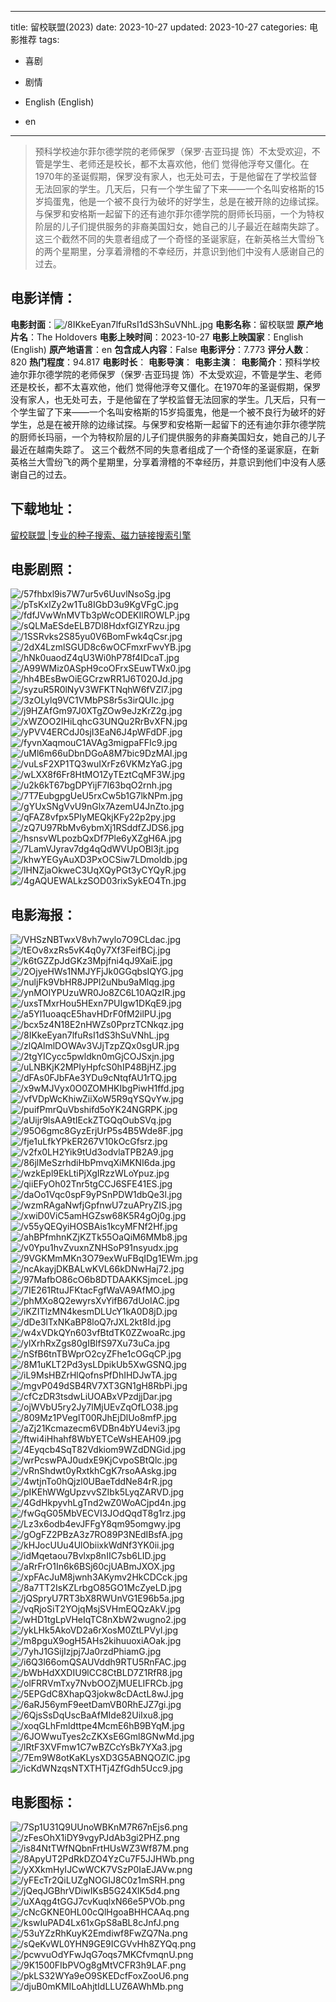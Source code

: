 
---
title: 留校联盟(2023)
date: 2023-10-27
updated: 2023-10-27
categories: 电影推荐
tags:
- 喜剧
- 剧情

- English (English)
- en
---


> 预科学校迪尔菲尔德学院的老师保罗（保罗·吉亚玛提 饰）不太受欢迎，不管是学生、老师还是校长，都不太喜欢他，他们 觉得他浮夸又僵化。在1970年的圣诞假期，保罗没有家人，也无处可去，于是他留在了学校监督无法回家的学生。几天后，只有一个学生留了下来——一个名叫安格斯的15岁捣蛋鬼，他是一个被不良行为破坏的好学生，总是在被开除的边缘试探。与保罗和安格斯一起留下的还有迪尔菲尔德学院的厨师长玛丽，一个为特权阶层的儿子们提供服务的非裔美国妇女，她自己的儿子最近在越南失踪了。 这三个截然不同的失意者组成了一个奇怪的圣诞家庭，在新英格兰大雪纷飞的两个星期里，分享着滑稽的不幸经历，并意识到他们中没有人感谢自己的过去。

## **电影详情**：

**电影封面**：<img src="https://image.tmdb.org/t/p/w200/8IKkeEyan7lfuRsI1dS3hSuVNhL.jpg" alt="/8IKkeEyan7lfuRsI1dS3hSuVNhL.jpg" title="/8IKkeEyan7lfuRsI1dS3hSuVNhL.jpg">
**电影名称**：留校联盟
**原产地片名**：The Holdovers
**电影上映时间**：2023-10-27
**电影上映国家**：English (English)
**原产地语言**：en
**包含成人内容**：False
**电影评分**：7.773
**评分人数**：820
**热门程度**：94.817
**电影时长**：
**电影导演**：
**电影主演**：
**电影简介**：预科学校迪尔菲尔德学院的老师保罗（保罗·吉亚玛提 饰）不太受欢迎，不管是学生、老师还是校长，都不太喜欢他，他们 觉得他浮夸又僵化。在1970年的圣诞假期，保罗没有家人，也无处可去，于是他留在了学校监督无法回家的学生。几天后，只有一个学生留了下来——一个名叫安格斯的15岁捣蛋鬼，他是一个被不良行为破坏的好学生，总是在被开除的边缘试探。与保罗和安格斯一起留下的还有迪尔菲尔德学院的厨师长玛丽，一个为特权阶层的儿子们提供服务的非裔美国妇女，她自己的儿子最近在越南失踪了。 这三个截然不同的失意者组成了一个奇怪的圣诞家庭，在新英格兰大雪纷飞的两个星期里，分享着滑稽的不幸经历，并意识到他们中没有人感谢自己的过去。

## **下载地址**：
[留校联盟 |专业的种子搜索、磁力链接搜索引擎](https://movie.amd794.com:2083/?search=The%20Holdovers&ordering=&mode=match_phrase&page_size=10&page=1)
 

## **电影剧照**：
<img src="https://image.tmdb.org/t/p/original/57fhbxl9is7W7ur5v6UuvlNsoSg.jpg" alt="/57fhbxl9is7W7ur5v6UuvlNsoSg.jpg" title="/57fhbxl9is7W7ur5v6UuvlNsoSg.jpg"><img src="https://image.tmdb.org/t/p/original/pTsKxIZy2w1Tu8IGbD3u9KgVFgC.jpg" alt="/pTsKxIZy2w1Tu8IGbD3u9KgVFgC.jpg" title="/pTsKxIZy2w1Tu8IGbD3u9KgVFgC.jpg"><img src="https://image.tmdb.org/t/p/original/fdfJVwWnMVTb3pWcODEKIlROWLP.jpg" alt="/fdfJVwWnMVTb3pWcODEKIlROWLP.jpg" title="/fdfJVwWnMVTb3pWcODEKIlROWLP.jpg"><img src="https://image.tmdb.org/t/p/original/sQLMaESdeELB7Dl8HdxfGlZYRzu.jpg" alt="/sQLMaESdeELB7Dl8HdxfGlZYRzu.jpg" title="/sQLMaESdeELB7Dl8HdxfGlZYRzu.jpg"><img src="https://image.tmdb.org/t/p/original/1SSRvks2S85yu0V6BomFwk4qCsr.jpg" alt="/1SSRvks2S85yu0V6BomFwk4qCsr.jpg" title="/1SSRvks2S85yu0V6BomFwk4qCsr.jpg"><img src="https://image.tmdb.org/t/p/original/2dX4LzmlSGUD8c6wOCFmxrFwvYB.jpg" alt="/2dX4LzmlSGUD8c6wOCFmxrFwvYB.jpg" title="/2dX4LzmlSGUD8c6wOCFmxrFwvYB.jpg"><img src="https://image.tmdb.org/t/p/original/hNk0uaodZ4qU3Wi0hP78f4IDcaT.jpg" alt="/hNk0uaodZ4qU3Wi0hP78f4IDcaT.jpg" title="/hNk0uaodZ4qU3Wi0hP78f4IDcaT.jpg"><img src="https://image.tmdb.org/t/p/original/A99WMiz0ASpH9coOFrxSEuwTWx0.jpg" alt="/A99WMiz0ASpH9coOFrxSEuwTWx0.jpg" title="/A99WMiz0ASpH9coOFrxSEuwTWx0.jpg"><img src="https://image.tmdb.org/t/p/original/hh4BEsBwOiEGCrzwRR1J6T020Jd.jpg" alt="/hh4BEsBwOiEGCrzwRR1J6T020Jd.jpg" title="/hh4BEsBwOiEGCrzwRR1J6T020Jd.jpg"><img src="https://image.tmdb.org/t/p/original/syzuR5R0lNyV3WFKTNqhW6fVZl7.jpg" alt="/syzuR5R0lNyV3WFKTNqhW6fVZl7.jpg" title="/syzuR5R0lNyV3WFKTNqhW6fVZl7.jpg"><img src="https://image.tmdb.org/t/p/original/3zOLylq9VC1VMbPS8r5s3irQUlc.jpg" alt="/3zOLylq9VC1VMbPS8r5s3irQUlc.jpg" title="/3zOLylq9VC1VMbPS8r5s3irQUlc.jpg"><img src="https://image.tmdb.org/t/p/original/j9HZAfGm97J0XTgZOw9eJzKrZ2g.jpg" alt="/j9HZAfGm97J0XTgZOw9eJzKrZ2g.jpg" title="/j9HZAfGm97J0XTgZOw9eJzKrZ2g.jpg"><img src="https://image.tmdb.org/t/p/original/xWZOO2IHiLqhcG3UNQu2RrBvXFN.jpg" alt="/xWZOO2IHiLqhcG3UNQu2RrBvXFN.jpg" title="/xWZOO2IHiLqhcG3UNQu2RrBvXFN.jpg"><img src="https://image.tmdb.org/t/p/original/yPVV4ERCdJ0sjI3EaN6J4pWFdDF.jpg" alt="/yPVV4ERCdJ0sjI3EaN6J4pWFdDF.jpg" title="/yPVV4ERCdJ0sjI3EaN6J4pWFdDF.jpg"><img src="https://image.tmdb.org/t/p/original/fyvnXaqmouC1AVAg3migpaFFIc9.jpg" alt="/fyvnXaqmouC1AVAg3migpaFFIc9.jpg" title="/fyvnXaqmouC1AVAg3migpaFFIc9.jpg"><img src="https://image.tmdb.org/t/p/original/uMl6m66uDbnDGoA8M7bic9DzMAl.jpg" alt="/uMl6m66uDbnDGoA8M7bic9DzMAl.jpg" title="/uMl6m66uDbnDGoA8M7bic9DzMAl.jpg"><img src="https://image.tmdb.org/t/p/original/vuLsF2XP1TQ3wuIXrFz6VKMzYaG.jpg" alt="/vuLsF2XP1TQ3wuIXrFz6VKMzYaG.jpg" title="/vuLsF2XP1TQ3wuIXrFz6VKMzYaG.jpg"><img src="https://image.tmdb.org/t/p/original/wLXX8f6Fr8HtMO1ZyTEztCqMF3W.jpg" alt="/wLXX8f6Fr8HtMO1ZyTEztCqMF3W.jpg" title="/wLXX8f6Fr8HtMO1ZyTEztCqMF3W.jpg"><img src="https://image.tmdb.org/t/p/original/u2k6kT67bgDPYijF7I63bqO2rnh.jpg" alt="/u2k6kT67bgDPYijF7I63bqO2rnh.jpg" title="/u2k6kT67bgDPYijF7I63bqO2rnh.jpg"><img src="https://image.tmdb.org/t/p/original/7T7EubgpgUeU5rxCw5b1G7lkNPm.jpg" alt="/7T7EubgpgUeU5rxCw5b1G7lkNPm.jpg" title="/7T7EubgpgUeU5rxCw5b1G7lkNPm.jpg"><img src="https://image.tmdb.org/t/p/original/gYUxSNgVvU9nGlx7AzemU4JnZto.jpg" alt="/gYUxSNgVvU9nGlx7AzemU4JnZto.jpg" title="/gYUxSNgVvU9nGlx7AzemU4JnZto.jpg"><img src="https://image.tmdb.org/t/p/original/qFAZ8vfpx5PIyMEQkjKFy22p2py.jpg" alt="/qFAZ8vfpx5PIyMEQkjKFy22p2py.jpg" title="/qFAZ8vfpx5PIyMEQkjKFy22p2py.jpg"><img src="https://image.tmdb.org/t/p/original/zQ7U97RbMv6ybmXj1RSddfZJDS6.jpg" alt="/zQ7U97RbMv6ybmXj1RSddfZJDS6.jpg" title="/zQ7U97RbMv6ybmXj1RSddfZJDS6.jpg"><img src="https://image.tmdb.org/t/p/original/hsnsvWLpozbQxDf7Ple6yXZgH6A.jpg" alt="/hsnsvWLpozbQxDf7Ple6yXZgH6A.jpg" title="/hsnsvWLpozbQxDf7Ple6yXZgH6A.jpg"><img src="https://image.tmdb.org/t/p/original/7LamVJyrav7dg4qQdWVUpOBl3jt.jpg" alt="/7LamVJyrav7dg4qQdWVUpOBl3jt.jpg" title="/7LamVJyrav7dg4qQdWVUpOBl3jt.jpg"><img src="https://image.tmdb.org/t/p/original/khwYEGyAuXD3PxOCSiw7LDmoldb.jpg" alt="/khwYEGyAuXD3PxOCSiw7LDmoldb.jpg" title="/khwYEGyAuXD3PxOCSiw7LDmoldb.jpg"><img src="https://image.tmdb.org/t/p/original/lHNZjaOkweC3UqXQyPGt3yCYQyR.jpg" alt="/lHNZjaOkweC3UqXQyPGt3yCYQyR.jpg" title="/lHNZjaOkweC3UqXQyPGt3yCYQyR.jpg"><img src="https://image.tmdb.org/t/p/original/4gAQUEWALkzSOD03rixSykEO4Tn.jpg" alt="/4gAQUEWALkzSOD03rixSykEO4Tn.jpg" title="/4gAQUEWALkzSOD03rixSykEO4Tn.jpg">

## **电影海报**：
<img src="https://image.tmdb.org/t/p/original/VHSzNBTwxV8vh7wylo7O9CLdac.jpg" alt="/VHSzNBTwxV8vh7wylo7O9CLdac.jpg" title="/VHSzNBTwxV8vh7wylo7O9CLdac.jpg"><img src="https://image.tmdb.org/t/p/original/tEOv8xzRs5vK4q0y7Xf3FeifBCj.jpg" alt="/tEOv8xzRs5vK4q0y7Xf3FeifBCj.jpg" title="/tEOv8xzRs5vK4q0y7Xf3FeifBCj.jpg"><img src="https://image.tmdb.org/t/p/original/k6tGZZpJdGKz3Mpjfni4qJ9XaiE.jpg" alt="/k6tGZZpJdGKz3Mpjfni4qJ9XaiE.jpg" title="/k6tGZZpJdGKz3Mpjfni4qJ9XaiE.jpg"><img src="https://image.tmdb.org/t/p/original/2OjyeHWs1NMJYFjJk0GGqbsIQYG.jpg" alt="/2OjyeHWs1NMJYFjJk0GGqbsIQYG.jpg" title="/2OjyeHWs1NMJYFjJk0GGqbsIQYG.jpg"><img src="https://image.tmdb.org/t/p/original/nuljFk9VbHR8JPPl2uNbu9aMlqg.jpg" alt="/nuljFk9VbHR8JPPl2uNbu9aMlqg.jpg" title="/nuljFk9VbHR8JPPl2uNbu9aMlqg.jpg"><img src="https://image.tmdb.org/t/p/original/ynMOIYPUzuWR0Jo8ZC6L10AQzIR.jpg" alt="/ynMOIYPUzuWR0Jo8ZC6L10AQzIR.jpg" title="/ynMOIYPUzuWR0Jo8ZC6L10AQzIR.jpg"><img src="https://image.tmdb.org/t/p/original/uxsTMxrHou5HExn7PUIgw1DKqE9.jpg" alt="/uxsTMxrHou5HExn7PUIgw1DKqE9.jpg" title="/uxsTMxrHou5HExn7PUIgw1DKqE9.jpg"><img src="https://image.tmdb.org/t/p/original/a5Yl1uoaqcE5havHDrF0fM2ilPU.jpg" alt="/a5Yl1uoaqcE5havHDrF0fM2ilPU.jpg" title="/a5Yl1uoaqcE5havHDrF0fM2ilPU.jpg"><img src="https://image.tmdb.org/t/p/original/bcx5z4N18E2nHWZs0PprzTCNkqz.jpg" alt="/bcx5z4N18E2nHWZs0PprzTCNkqz.jpg" title="/bcx5z4N18E2nHWZs0PprzTCNkqz.jpg"><img src="https://image.tmdb.org/t/p/original/8IKkeEyan7lfuRsI1dS3hSuVNhL.jpg" alt="/8IKkeEyan7lfuRsI1dS3hSuVNhL.jpg" title="/8IKkeEyan7lfuRsI1dS3hSuVNhL.jpg"><img src="https://image.tmdb.org/t/p/original/zlQAlmlDOWAv3VJjTzpZQx0sgUR.jpg" alt="/zlQAlmlDOWAv3VJjTzpZQx0sgUR.jpg" title="/zlQAlmlDOWAv3VJjTzpZQx0sgUR.jpg"><img src="https://image.tmdb.org/t/p/original/2tgYICycc5pwldkn0mGjCOJSxjn.jpg" alt="/2tgYICycc5pwldkn0mGjCOJSxjn.jpg" title="/2tgYICycc5pwldkn0mGjCOJSxjn.jpg"><img src="https://image.tmdb.org/t/p/original/uLNBKjK2MPIyHpfcS0hIP48BjHZ.jpg" alt="/uLNBKjK2MPIyHpfcS0hIP48BjHZ.jpg" title="/uLNBKjK2MPIyHpfcS0hIP48BjHZ.jpg"><img src="https://image.tmdb.org/t/p/original/dFAs0FJbFAe3YDu9cNtqfAU1rTQ.jpg" alt="/dFAs0FJbFAe3YDu9cNtqfAU1rTQ.jpg" title="/dFAs0FJbFAe3YDu9cNtqfAU1rTQ.jpg"><img src="https://image.tmdb.org/t/p/original/x9wMJVyx0O0ZOMHKIbgPiwH1ffd.jpg" alt="/x9wMJVyx0O0ZOMHKIbgPiwH1ffd.jpg" title="/x9wMJVyx0O0ZOMHKIbgPiwH1ffd.jpg"><img src="https://image.tmdb.org/t/p/original/vfVDpWcKhiwZiiXoW5R9qYSQvYw.jpg" alt="/vfVDpWcKhiwZiiXoW5R9qYSQvYw.jpg" title="/vfVDpWcKhiwZiiXoW5R9qYSQvYw.jpg"><img src="https://image.tmdb.org/t/p/original/puifPmrQuVbshifd5oYK24NGRPK.jpg" alt="/puifPmrQuVbshifd5oYK24NGRPK.jpg" title="/puifPmrQuVbshifd5oYK24NGRPK.jpg"><img src="https://image.tmdb.org/t/p/original/aUijr9lsAA9tIEckZTGQqOubSVq.jpg" alt="/aUijr9lsAA9tIEckZTGQqOubSVq.jpg" title="/aUijr9lsAA9tIEckZTGQqOubSVq.jpg"><img src="https://image.tmdb.org/t/p/original/95O6gmc8GyzErjUrP5s4B5Wde8F.jpg" alt="/95O6gmc8GyzErjUrP5s4B5Wde8F.jpg" title="/95O6gmc8GyzErjUrP5s4B5Wde8F.jpg"><img src="https://image.tmdb.org/t/p/original/fje1uLfkYPkER267V10kOcGfsrz.jpg" alt="/fje1uLfkYPkER267V10kOcGfsrz.jpg" title="/fje1uLfkYPkER267V10kOcGfsrz.jpg"><img src="https://image.tmdb.org/t/p/original/v2fx0LH2Yik9tUd3odvlaTPB2A9.jpg" alt="/v2fx0LH2Yik9tUd3odvlaTPB2A9.jpg" title="/v2fx0LH2Yik9tUd3odvlaTPB2A9.jpg"><img src="https://image.tmdb.org/t/p/original/86jlMeSzrhdiHbPmvqXiMKNI6da.jpg" alt="/86jlMeSzrhdiHbPmvqXiMKNI6da.jpg" title="/86jlMeSzrhdiHbPmvqXiMKNI6da.jpg"><img src="https://image.tmdb.org/t/p/original/wzkEpl9EkLtiPjXgIRzzWLoYpuz.jpg" alt="/wzkEpl9EkLtiPjXgIRzzWLoYpuz.jpg" title="/wzkEpl9EkLtiPjXgIRzzWLoYpuz.jpg"><img src="https://image.tmdb.org/t/p/original/qiiEFyOh02Tnr5tgCCJ6SFE41ES.jpg" alt="/qiiEFyOh02Tnr5tgCCJ6SFE41ES.jpg" title="/qiiEFyOh02Tnr5tgCCJ6SFE41ES.jpg"><img src="https://image.tmdb.org/t/p/original/daOo1Vqc0spF9yPSnPDW1dbQe3l.jpg" alt="/daOo1Vqc0spF9yPSnPDW1dbQe3l.jpg" title="/daOo1Vqc0spF9yPSnPDW1dbQe3l.jpg"><img src="https://image.tmdb.org/t/p/original/wzmRAgaNwfjGpfnwU7zuAPryZIS.jpg" alt="/wzmRAgaNwfjGpfnwU7zuAPryZIS.jpg" title="/wzmRAgaNwfjGpfnwU7zuAPryZIS.jpg"><img src="https://image.tmdb.org/t/p/original/xwiD0ViC5amHGZsw68K5R4gOj0g.jpg" alt="/xwiD0ViC5amHGZsw68K5R4gOj0g.jpg" title="/xwiD0ViC5amHGZsw68K5R4gOj0g.jpg"><img src="https://image.tmdb.org/t/p/original/v55yQEQyiHOSBAis1kcyMFNf2Hf.jpg" alt="/v55yQEQyiHOSBAis1kcyMFNf2Hf.jpg" title="/v55yQEQyiHOSBAis1kcyMFNf2Hf.jpg"><img src="https://image.tmdb.org/t/p/original/ahBPfmhnKZjKZTk55OaQiM6MMb8.jpg" alt="/ahBPfmhnKZjKZTk55OaQiM6MMb8.jpg" title="/ahBPfmhnKZjKZTk55OaQiM6MMb8.jpg"><img src="https://image.tmdb.org/t/p/original/v0Ypu1hvZvuxnZNHSoP91nsyudx.jpg" alt="/v0Ypu1hvZvuxnZNHSoP91nsyudx.jpg" title="/v0Ypu1hvZvuxnZNHSoP91nsyudx.jpg"><img src="https://image.tmdb.org/t/p/original/9VGKMmMKn3O79exWuFBqIDg1EWm.jpg" alt="/9VGKMmMKn3O79exWuFBqIDg1EWm.jpg" title="/9VGKMmMKn3O79exWuFBqIDg1EWm.jpg"><img src="https://image.tmdb.org/t/p/original/ncAkayjDKBALwKVL66kDNwHaj72.jpg" alt="/ncAkayjDKBALwKVL66kDNwHaj72.jpg" title="/ncAkayjDKBALwKVL66kDNwHaj72.jpg"><img src="https://image.tmdb.org/t/p/original/97MafbO86cO6b8DTDAAKKSjmceL.jpg" alt="/97MafbO86cO6b8DTDAAKKSjmceL.jpg" title="/97MafbO86cO6b8DTDAAKKSjmceL.jpg"><img src="https://image.tmdb.org/t/p/original/7IE261RtuJFKtacFgfWaVA9AfMO.jpg" alt="/7IE261RtuJFKtacFgfWaVA9AfMO.jpg" title="/7IE261RtuJFKtacFgfWaVA9AfMO.jpg"><img src="https://image.tmdb.org/t/p/original/phMXo8Q2ewyrsXvYifB67dUoIAC.jpg" alt="/phMXo8Q2ewyrsXvYifB67dUoIAC.jpg" title="/phMXo8Q2ewyrsXvYifB67dUoIAC.jpg"><img src="https://image.tmdb.org/t/p/original/iKZITlzMN4kesmDLUcY1kA0D8jD.jpg" alt="/iKZITlzMN4kesmDLUcY1kA0D8jD.jpg" title="/iKZITlzMN4kesmDLUcY1kA0D8jD.jpg"><img src="https://image.tmdb.org/t/p/original/dDe3lTxNKaBP8loQ7rJXL2kt8Id.jpg" alt="/dDe3lTxNKaBP8loQ7rJXL2kt8Id.jpg" title="/dDe3lTxNKaBP8loQ7rJXL2kt8Id.jpg"><img src="https://image.tmdb.org/t/p/original/w4xVDkQYn603vfBtdTK0ZZwoaRc.jpg" alt="/w4xVDkQYn603vfBtdTK0ZZwoaRc.jpg" title="/w4xVDkQYn603vfBtdTK0ZZwoaRc.jpg"><img src="https://image.tmdb.org/t/p/original/ylXrhRxZgs80gIBlfS97Xu73uCa.jpg" alt="/ylXrhRxZgs80gIBlfS97Xu73uCa.jpg" title="/ylXrhRxZgs80gIBlfS97Xu73uCa.jpg"><img src="https://image.tmdb.org/t/p/original/nSfB6tnTBWprO2cyZFhe1cOGqCP.jpg" alt="/nSfB6tnTBWprO2cyZFhe1cOGqCP.jpg" title="/nSfB6tnTBWprO2cyZFhe1cOGqCP.jpg"><img src="https://image.tmdb.org/t/p/original/8M1uKLT2Pd3ysLDpikUb5XwGSNQ.jpg" alt="/8M1uKLT2Pd3ysLDpikUb5XwGSNQ.jpg" title="/8M1uKLT2Pd3ysLDpikUb5XwGSNQ.jpg"><img src="https://image.tmdb.org/t/p/original/iL9MsHBZrHlQofnsPfDhIHDJwTA.jpg" alt="/iL9MsHBZrHlQofnsPfDhIHDJwTA.jpg" title="/iL9MsHBZrHlQofnsPfDhIHDJwTA.jpg"><img src="https://image.tmdb.org/t/p/original/mgvP049dSB4RV7XT3GN1gH8RbPi.jpg" alt="/mgvP049dSB4RV7XT3GN1gH8RbPi.jpg" title="/mgvP049dSB4RV7XT3GN1gH8RbPi.jpg"><img src="https://image.tmdb.org/t/p/original/cfCzDR3tsdwLiUOABxVPzdjjDar.jpg" alt="/cfCzDR3tsdwLiUOABxVPzdjjDar.jpg" title="/cfCzDR3tsdwLiUOABxVPzdjjDar.jpg"><img src="https://image.tmdb.org/t/p/original/ojWVbU5ry2Jy7lMjUEvZqOfLO38.jpg" alt="/ojWVbU5ry2Jy7lMjUEvZqOfLO38.jpg" title="/ojWVbU5ry2Jy7lMjUEvZqOfLO38.jpg"><img src="https://image.tmdb.org/t/p/original/809Mz1PVeglT00RJhEjDlUo8mfP.jpg" alt="/809Mz1PVeglT00RJhEjDlUo8mfP.jpg" title="/809Mz1PVeglT00RJhEjDlUo8mfP.jpg"><img src="https://image.tmdb.org/t/p/original/aZj21Kcmazecm6VDBn4bYU4evi3.jpg" alt="/aZj21Kcmazecm6VDBn4bYU4evi3.jpg" title="/aZj21Kcmazecm6VDBn4bYU4evi3.jpg"><img src="https://image.tmdb.org/t/p/original/ftwi4iHhahf8WbYETCeWsHEAH09.jpg" alt="/ftwi4iHhahf8WbYETCeWsHEAH09.jpg" title="/ftwi4iHhahf8WbYETCeWsHEAH09.jpg"><img src="https://image.tmdb.org/t/p/original/4Eyqcb4SqT82Vdkiom9WZdDNGid.jpg" alt="/4Eyqcb4SqT82Vdkiom9WZdDNGid.jpg" title="/4Eyqcb4SqT82Vdkiom9WZdDNGid.jpg"><img src="https://image.tmdb.org/t/p/original/wrPcswPAJ0udxE9KjCvpoSBtQlc.jpg" alt="/wrPcswPAJ0udxE9KjCvpoSBtQlc.jpg" title="/wrPcswPAJ0udxE9KjCvpoSBtQlc.jpg"><img src="https://image.tmdb.org/t/p/original/vRnShdwt0yRxtkhCgK7rsoAAskg.jpg" alt="/vRnShdwt0yRxtkhCgK7rsoAAskg.jpg" title="/vRnShdwt0yRxtkhCgK7rsoAAskg.jpg"><img src="https://image.tmdb.org/t/p/original/4wtjnTo0hQjzl0UBaeTddNe84rR.jpg" alt="/4wtjnTo0hQjzl0UBaeTddNe84rR.jpg" title="/4wtjnTo0hQjzl0UBaeTddNe84rR.jpg"><img src="https://image.tmdb.org/t/p/original/pIKEhWWgUpzvvSZIbk5LyqZARVD.jpg" alt="/pIKEhWWgUpzvvSZIbk5LyqZARVD.jpg" title="/pIKEhWWgUpzvvSZIbk5LyqZARVD.jpg"><img src="https://image.tmdb.org/t/p/original/4GdHkpyvhLgTnd2wZ0WoACjpd4n.jpg" alt="/4GdHkpyvhLgTnd2wZ0WoACjpd4n.jpg" title="/4GdHkpyvhLgTnd2wZ0WoACjpd4n.jpg"><img src="https://image.tmdb.org/t/p/original/fwGqG05MbVECVI3JOdQqdT8g1rz.jpg" alt="/fwGqG05MbVECVI3JOdQqdT8g1rz.jpg" title="/fwGqG05MbVECVI3JOdQqdT8g1rz.jpg"><img src="https://image.tmdb.org/t/p/original/Lz3x6odb4evJFFgY8qm95omgwy.jpg" alt="/Lz3x6odb4evJFFgY8qm95omgwy.jpg" title="/Lz3x6odb4evJFFgY8qm95omgwy.jpg"><img src="https://image.tmdb.org/t/p/original/gOgFZ2PBzA3z7RO89P3NEdIBsfA.jpg" alt="/gOgFZ2PBzA3z7RO89P3NEdIBsfA.jpg" title="/gOgFZ2PBzA3z7RO89P3NEdIBsfA.jpg"><img src="https://image.tmdb.org/t/p/original/kHJocUUu4UlObiixkWdNf3YK0ii.jpg" alt="/kHJocUUu4UlObiixkWdNf3YK0ii.jpg" title="/kHJocUUu4UlObiixkWdNf3YK0ii.jpg"><img src="https://image.tmdb.org/t/p/original/idMqetaou7Bvlxp8nIIC7sb6LID.jpg" alt="/idMqetaou7Bvlxp8nIIC7sb6LID.jpg" title="/idMqetaou7Bvlxp8nIIC7sb6LID.jpg"><img src="https://image.tmdb.org/t/p/original/aRrFrO1In6k6BSj60cjUABmJXOX.jpg" alt="/aRrFrO1In6k6BSj60cjUABmJXOX.jpg" title="/aRrFrO1In6k6BSj60cjUABmJXOX.jpg"><img src="https://image.tmdb.org/t/p/original/xpFAcJuM8jwnh3AKymv2HkCDCck.jpg" alt="/xpFAcJuM8jwnh3AKymv2HkCDCck.jpg" title="/xpFAcJuM8jwnh3AKymv2HkCDCck.jpg"><img src="https://image.tmdb.org/t/p/original/8a7TT2IsKZLrbgO85GO1McZyeLD.jpg" alt="/8a7TT2IsKZLrbgO85GO1McZyeLD.jpg" title="/8a7TT2IsKZLrbgO85GO1McZyeLD.jpg"><img src="https://image.tmdb.org/t/p/original/jQSpryU7RT3bX8RWUnVG1E96b5a.jpg" alt="/jQSpryU7RT3bX8RWUnVG1E96b5a.jpg" title="/jQSpryU7RT3bX8RWUnVG1E96b5a.jpg"><img src="https://image.tmdb.org/t/p/original/vqRjoSiT2YOjqMsjSVHmEQQzAkV.jpg" alt="/vqRjoSiT2YOjqMsjSVHmEQQzAkV.jpg" title="/vqRjoSiT2YOjqMsjSVHmEQQzAkV.jpg"><img src="https://image.tmdb.org/t/p/original/wHD1tgLpVHeIqTC8nXbW2wugno2.jpg" alt="/wHD1tgLpVHeIqTC8nXbW2wugno2.jpg" title="/wHD1tgLpVHeIqTC8nXbW2wugno2.jpg"><img src="https://image.tmdb.org/t/p/original/ykLHk5AkoVD2a6rXosM0ZtLPVyl.jpg" alt="/ykLHk5AkoVD2a6rXosM0ZtLPVyl.jpg" title="/ykLHk5AkoVD2a6rXosM0ZtLPVyl.jpg"><img src="https://image.tmdb.org/t/p/original/m8pguX9ogH5AHs2kihuuoxiAOak.jpg" alt="/m8pguX9ogH5AHs2kihuuoxiAOak.jpg" title="/m8pguX9ogH5AHs2kihuuoxiAOak.jpg"><img src="https://image.tmdb.org/t/p/original/7yhJ1GSijIzjpj7Ja0rzdPhiamG.jpg" alt="/7yhJ1GSijIzjpj7Ja0rzdPhiamG.jpg" title="/7yhJ1GSijIzjpj7Ja0rzdPhiamG.jpg"><img src="https://image.tmdb.org/t/p/original/i6Q3l66omQSAUVddh9RTU5RnFAC.jpg" alt="/i6Q3l66omQSAUVddh9RTU5RnFAC.jpg" title="/i6Q3l66omQSAUVddh9RTU5RnFAC.jpg"><img src="https://image.tmdb.org/t/p/original/bWbHdXXDIU9lCC8CtBLD7Z1RfR8.jpg" alt="/bWbHdXXDIU9lCC8CtBLD7Z1RfR8.jpg" title="/bWbHdXXDIU9lCC8CtBLD7Z1RfR8.jpg"><img src="https://image.tmdb.org/t/p/original/olFRRVmTxy7NvbOOZjMUELIFRCb.jpg" alt="/olFRRVmTxy7NvbOOZjMUELIFRCb.jpg" title="/olFRRVmTxy7NvbOOZjMUELIFRCb.jpg"><img src="https://image.tmdb.org/t/p/original/5EPGdC8XhapQ3jokw8cDActL8wJ.jpg" alt="/5EPGdC8XhapQ3jokw8cDActL8wJ.jpg" title="/5EPGdC8XhapQ3jokw8cDActL8wJ.jpg"><img src="https://image.tmdb.org/t/p/original/6aRJ56ymF9eetDamVB0RhEJZ7gi.jpg" alt="/6aRJ56ymF9eetDamVB0RhEJZ7gi.jpg" title="/6aRJ56ymF9eetDamVB0RhEJZ7gi.jpg"><img src="https://image.tmdb.org/t/p/original/6QjsSsDqUscBaAfMIde82UiIxu8.jpg" alt="/6QjsSsDqUscBaAfMIde82UiIxu8.jpg" title="/6QjsSsDqUscBaAfMIde82UiIxu8.jpg"><img src="https://image.tmdb.org/t/p/original/xoqGLhFmldttpe4McmE6hB9BYqM.jpg" alt="/xoqGLhFmldttpe4McmE6hB9BYqM.jpg" title="/xoqGLhFmldttpe4McmE6hB9BYqM.jpg"><img src="https://image.tmdb.org/t/p/original/6JOWwuTyes2cZKXsE6Gml8GNwMd.jpg" alt="/6JOWwuTyes2cZKXsE6Gml8GNwMd.jpg" title="/6JOWwuTyes2cZKXsE6Gml8GNwMd.jpg"><img src="https://image.tmdb.org/t/p/original/lRtF3XVFmw1C7wBZCcYsBk7YXa3.jpg" alt="/lRtF3XVFmw1C7wBZCcYsBk7YXa3.jpg" title="/lRtF3XVFmw1C7wBZCcYsBk7YXa3.jpg"><img src="https://image.tmdb.org/t/p/original/7Em9W8otKaKLysXD3G5ABNQOZlC.jpg" alt="/7Em9W8otKaKLysXD3G5ABNQOZlC.jpg" title="/7Em9W8otKaKLysXD3G5ABNQOZlC.jpg"><img src="https://image.tmdb.org/t/p/original/icKdWNzqsNTXTHTj4ZfGdh5Ucc9.jpg" alt="/icKdWNzqsNTXTHTj4ZfGdh5Ucc9.jpg" title="/icKdWNzqsNTXTHTj4ZfGdh5Ucc9.jpg">

## **电影图标**：
<img src="https://image.tmdb.org/t/p/original/7Sp1U31Q9UUnoWBKnM7R67nEjs6.png" alt="/7Sp1U31Q9UUnoWBKnM7R67nEjs6.png" title="/7Sp1U31Q9UUnoWBKnM7R67nEjs6.png"><img src="https://image.tmdb.org/t/p/original/zFesOhX1iDY9vgyPJdAb3gi2PHZ.png" alt="/zFesOhX1iDY9vgyPJdAb3gi2PHZ.png" title="/zFesOhX1iDY9vgyPJdAb3gi2PHZ.png"><img src="https://image.tmdb.org/t/p/original/is84NtTWfNQbnFrtHUsWZ3Wf87M.png" alt="/is84NtTWfNQbnFrtHUsWZ3Wf87M.png" title="/is84NtTWfNQbnFrtHUsWZ3Wf87M.png"><img src="https://image.tmdb.org/t/p/original/8ApyUT2PdRkDZO4YzCu7F5JJHWb.png" alt="/8ApyUT2PdRkDZO4YzCu7F5JJHWb.png" title="/8ApyUT2PdRkDZO4YzCu7F5JJHWb.png"><img src="https://image.tmdb.org/t/p/original/yXXkmHyIJCwWCK7VSzP0IaEJAVw.png" alt="/yXXkmHyIJCwWCK7VSzP0IaEJAVw.png" title="/yXXkmHyIJCwWCK7VSzP0IaEJAVw.png"><img src="https://image.tmdb.org/t/p/original/yFEcTr2QiLUZgNOGIJ8C0z1mSRH.png" alt="/yFEcTr2QiLUZgNOGIJ8C0z1mSRH.png" title="/yFEcTr2QiLUZgNOGIJ8C0z1mSRH.png"><img src="https://image.tmdb.org/t/p/original/jQeqJGBhrVDiwIKsB5G24XlK5d4.png" alt="/jQeqJGBhrVDiwIKsB5G24XlK5d4.png" title="/jQeqJGBhrVDiwIKsB5G24XlK5d4.png"><img src="https://image.tmdb.org/t/p/original/uXAqg4tGGJ7cvKuqlxN66e5PVOb.png" alt="/uXAqg4tGGJ7cvKuqlxN66e5PVOb.png" title="/uXAqg4tGGJ7cvKuqlxN66e5PVOb.png"><img src="https://image.tmdb.org/t/p/original/cNcGKNE0HL00cQlHgoaBHHCAAq.png" alt="/cNcGKNE0HL00cQlHgoaBHHCAAq.png" title="/cNcGKNE0HL00cQlHgoaBHHCAAq.png"><img src="https://image.tmdb.org/t/p/original/kswIuPAD4Lx61xGpS8aBL8cJnfJ.png" alt="/kswIuPAD4Lx61xGpS8aBL8cJnfJ.png" title="/kswIuPAD4Lx61xGpS8aBL8cJnfJ.png"><img src="https://image.tmdb.org/t/p/original/53uYZzRhKuyK2Emdiwf8FwZQ7Na.png" alt="/53uYZzRhKuyK2Emdiwf8FwZQ7Na.png" title="/53uYZzRhKuyK2Emdiwf8FwZQ7Na.png"><img src="https://image.tmdb.org/t/p/original/sQeKvWL0YHN9GE9ICGVvHh8ZYQq.png" alt="/sQeKvWL0YHN9GE9ICGVvHh8ZYQq.png" title="/sQeKvWL0YHN9GE9ICGVvHh8ZYQq.png"><img src="https://image.tmdb.org/t/p/original/pcwvuOdYFwJqG7oqs7MKCfvmqnU.png" alt="/pcwvuOdYFwJqG7oqs7MKCfvmqnU.png" title="/pcwvuOdYFwJqG7oqs7MKCfvmqnU.png"><img src="https://image.tmdb.org/t/p/original/9K1500FIbPVOg8gMtVCFR3h9LAF.png" alt="/9K1500FIbPVOg8gMtVCFR3h9LAF.png" title="/9K1500FIbPVOg8gMtVCFR3h9LAF.png"><img src="https://image.tmdb.org/t/p/original/pkLS32WYa9eO9SKEDcfFoxZooU6.png" alt="/pkLS32WYa9eO9SKEDcfFoxZooU6.png" title="/pkLS32WYa9eO9SKEDcfFoxZooU6.png"><img src="https://image.tmdb.org/t/p/original/djuB0mKMILoAhjtIdLLUZ6AWhMb.png" alt="/djuB0mKMILoAhjtIdLLUZ6AWhMb.png" title="/djuB0mKMILoAhjtIdLLUZ6AWhMb.png">
